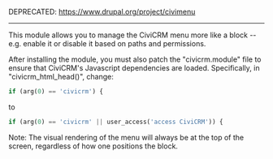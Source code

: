 DEPRECATED: https://www.drupal.org/project/civimenu

---

This module allows you to manage the CiviCRM menu more like a block -- e.g.
enable it or disable it based on paths and permissions.

After installing the module, you must also patch the "civicrm.module" file
to ensure that CiviCRM's Javascript dependencies are loaded.  Specifically,
in "civicrm_html_head()", change:

```php
if (arg(0) == 'civicrm') {
```

to

```php
if (arg(0) == 'civicrm' || user_access('access CiviCRM')) {
```

Note: The visual rendering of the menu will always be at the top of the
screen, regardless of how one positions the block.
